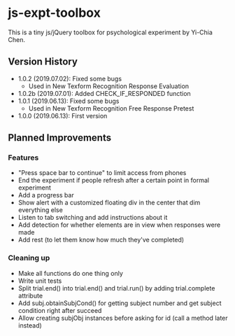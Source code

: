 # js-expt-toolbox
This is a tiny js/jQuery toolbox for psychological experiment by Yi-Chia Chen.

## Version History
- 1.0.2 (2019.07.02): Fixed some bugs
    - Used in New Texform Recognition Response Evaluation
- 1.0.2b (2019.07.01): Added CHECK_IF_RESPONDED function
- 1.0.1 (2019.06.13): Fixed some bugs
    - Used in New Texform Recognition Free Response Pretest
- 1.0.0 (2019.06.13): First version

## Planned Improvements

### Features
- "Press space bar to continue" to limit access from phones
- End the experiment if people refresh after a certain point in formal experiment
- Add a progress bar
- Show alert with a customized floating div in the center that dim everything else
- Listen to tab switching and add instructions about it
- Add detection for whether elements are in view when responses were made
- Add rest (to let them know how much they've completed)

### Cleaning up
- Make all functions do one thing only
- Write unit tests
- Split trial.end() into trial.end() and trial.run() by adding trial.complete attribute
- Add subj.obtainSubjCond() for getting subject number and get subject condition right after succeed
- Allow creating subjObj instances before asking for id (call a method later instead)
